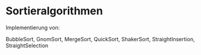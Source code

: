 # Sortieralgorithmen 

Implementierung von:

BubbleSort, 
GnomSort, 
MergeSort, 
QuickSort, 
ShakerSort, 
StraightInsertion, 
StraightSelection
